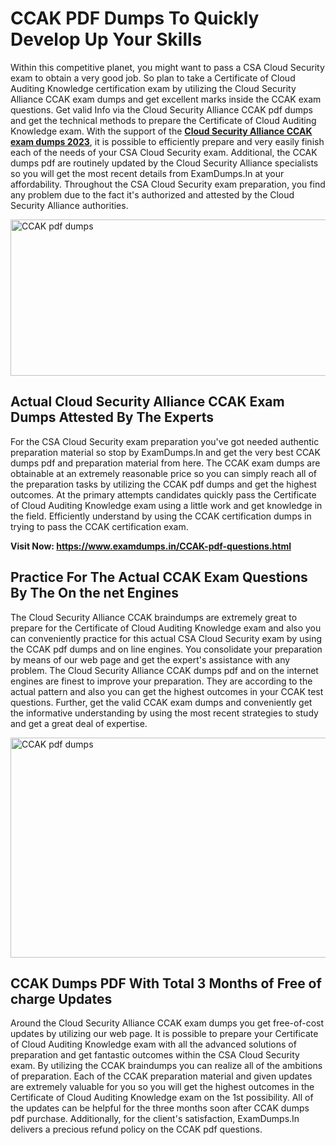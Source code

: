 <h1><strong>CCAK PDF Dumps To Quickly Develop Up Your Skills</strong></h1>
<p>Within this competitive planet, you might want to pass a CSA Cloud Security exam to obtain a very good job. So plan to take a Certificate of Cloud Auditing Knowledge certification exam by utilizing the Cloud Security Alliance CCAK exam dumps and get excellent marks inside the CCAK exam questions. Get valid Info via the Cloud Security Alliance CCAK pdf dumps and get the technical methods to prepare the Certificate of Cloud Auditing Knowledge exam. With the support of the <strong><a href="https://www.examdumps.in/CCAK-pdf-questions.html">Cloud Security Alliance CCAK exam dumps 2023</a></strong>, it is possible to efficiently prepare and very easily finish each of the needs of your CSA Cloud Security exam. Additional, the CCAK dumps pdf are routinely updated by the Cloud Security Alliance specialists so you will get the most recent details from ExamDumps.In at your affordability. Throughout the CSA Cloud Security exam preparation, you find any problem due to the fact it's authorized and attested by the Cloud Security Alliance authorities.</p>
<p><img src="https://i.ibb.co/zxJwW90/Copy-of-Online-Classes-Twitter-header-post-Made-with-Poster-My-Wall-1.png" alt="CCAK pdf dumps" width="750" height="250" /></p>
<h2><strong>Actual Cloud Security Alliance CCAK Exam Dumps Attested By The Experts</strong></h2>
<p>For the CSA Cloud Security exam preparation you've got needed authentic preparation material so stop by ExamDumps.In and get the very best CCAK dumps pdf and preparation material from here. The CCAK exam dumps are obtainable at an extremely reasonable price so you can simply reach all of the preparation tasks by utilizing the CCAK pdf dumps and get the highest outcomes. At the primary attempts candidates quickly pass the Certificate of Cloud Auditing Knowledge exam using a little work and get knowledge in the field. Efficiently understand by using the CCAK certification dumps in trying to pass the CCAK certification exam.</p>
<p><strong>Visit Now:&nbsp;<a href="https://www.examdumps.in/CCAK-pdf-questions.html">https://www.examdumps.in/CCAK-pdf-questions.html</a></strong></p>
<h2><strong>Practice For The Actual CCAK Exam Questions By The On the net Engines</strong></h2>
<p>The Cloud Security Alliance CCAK braindumps are extremely great to prepare for the Certificate of Cloud Auditing Knowledge exam and also you can conveniently practice for this actual CSA Cloud Security exam by using the CCAK pdf dumps and on line engines. You consolidate your preparation by means of our web page and get the expert's assistance with any problem. The Cloud Security Alliance CCAK dumps pdf and on the internet engines are finest to improve your preparation. They are according to the actual pattern and also you can get the highest outcomes in your CCAK test questions. Further, get the valid CCAK exam dumps and conveniently get the informative understanding by using the most recent strategies to study and get a great deal of expertise.</p>
<p><a href="https://www.examdumps.in/CCAK-pdf-questions.html"><img src="https://i.ibb.co/QkNtdwY/Copy-of-Zoom-Online-Classes-Facebook-Share-Po-Made-with-Poster-My-Wall-1.jpg" alt="CCAK pdf dumps" width="670" height="352" /></a></p>
<h2><strong>CCAK Dumps PDF With Total 3 Months of Free of charge Updates</strong></h2>
<p>Around the Cloud Security Alliance CCAK exam dumps you get free-of-cost updates by utilizing our web page. It is possible to prepare your Certificate of Cloud Auditing Knowledge exam with all the advanced solutions of preparation and get fantastic outcomes within the CSA Cloud Security exam. By utilizing the CCAK braindumps you can realize all of the ambitions of preparation. Each of the CCAK preparation material and given updates are extremely valuable for you so you will get the highest outcomes in the Certificate of Cloud Auditing Knowledge exam on the 1st possibility. All of the updates can be helpful for the three months soon after CCAK dumps pdf purchase. Additionally, for the client's satisfaction, ExamDumps.In delivers a precious refund policy on the CCAK pdf questions.</p>
